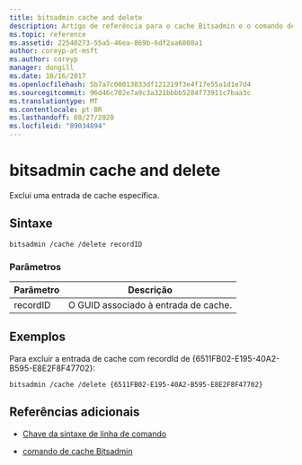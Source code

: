 ```yaml
---
title: bitsadmin cache and delete
description: Artigo de referência para o cache Bitsadmin e o comando delete, que exclui uma entrada de cache específica.
ms.topic: reference
ms.assetid: 22540273-55a5-46ea-869b-6df2aa6808a1
author: coreyp-at-msft
ms.author: coreyp
manager: dongill
ms.date: 10/16/2017
ms.openlocfilehash: 5b7a7c00013833df121219f3e4f17e55a1d1e7d4
ms.sourcegitcommit: 96d46c702e7a9c3a321bbbb5284f73911c7baa3c
ms.translationtype: MT
ms.contentlocale: pt-BR
ms.lasthandoff: 08/27/2020
ms.locfileid: "89034894"
---
```

# <a name="bitsadmin-cache-and-delete"></a>bitsadmin cache and delete

Exclui uma entrada de cache específica.

## <a name="syntax"></a>Sintaxe

```
bitsadmin /cache /delete recordID
```

### <a name="parameters"></a>Parâmetros

| Parâmetro | Descrição |
| -------------- | -------------- |
| recordID | O GUID associado à entrada de cache. |

## <a name="examples"></a>Exemplos

Para excluir a entrada de cache com recordId de {6511FB02-E195-40A2-B595-E8E2F8F47702}:

```
bitsadmin /cache /delete {6511FB02-E195-40A2-B595-E8E2F8F47702}
```

## <a name="additional-references"></a>Referências adicionais

- [Chave da sintaxe de linha de comando](command-line-syntax-key.md)

- [comando de cache Bitsadmin](bitsadmin-cache.md)
